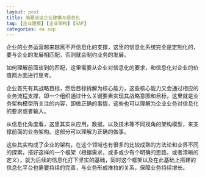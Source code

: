 ```yaml
---
layout: post
title: 简要谈谈企业建模与信息化
tag: [企业建模] [企业架构] [SAP]
categories: ea sap
---
```


企业的业务运营越来越离不开信息化的支撑，这里的信息化系统完全是定制化的，要与企业的发展相匹配，否则就会制约业务的发展。

如何理解前面谈到的匹配，这里需要从企业对信息化的要求，和信息化对企业的价值两方面进行思考。

企业首先有其战略目标，然后目标拆解为核心能力，这些核心能力又会通过相应的业务流程支撑，即一个组织通过什么关键要素实现其战略意图和目标，这里就是业务架构模型所关注的内容，即做正确的事情，这些也可以理解为企业业务对信息化的要求或者输入。

从信息化角度看，这里其实从应用，数据，以及技术等不同视角的架构模型，来支撑前面的业务架构。这部分可以理解为正确的做事。

这些其实构成了企业的架构，在这个领域也有很多的比较成熟的方法论和业界不同的探索，搭好这样的一个框架（根据需求，或多或少有个明确的思路，或者清晰的定义），就为后续的信息化打下坚实的基础，同时这个框架以及在此基础上搭建的信息化平台也需要持续的完善，与业务形成推拉的关系，保障业务持续增长。
